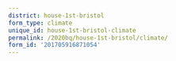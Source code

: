 ```yaml
---
district: house-1st-bristol
form_type: climate
unique_id: house-1st-bristol-climate
permalink: /2020bq/house-1st-bristol/climate/
form_id: '201705916871054'
---
```


